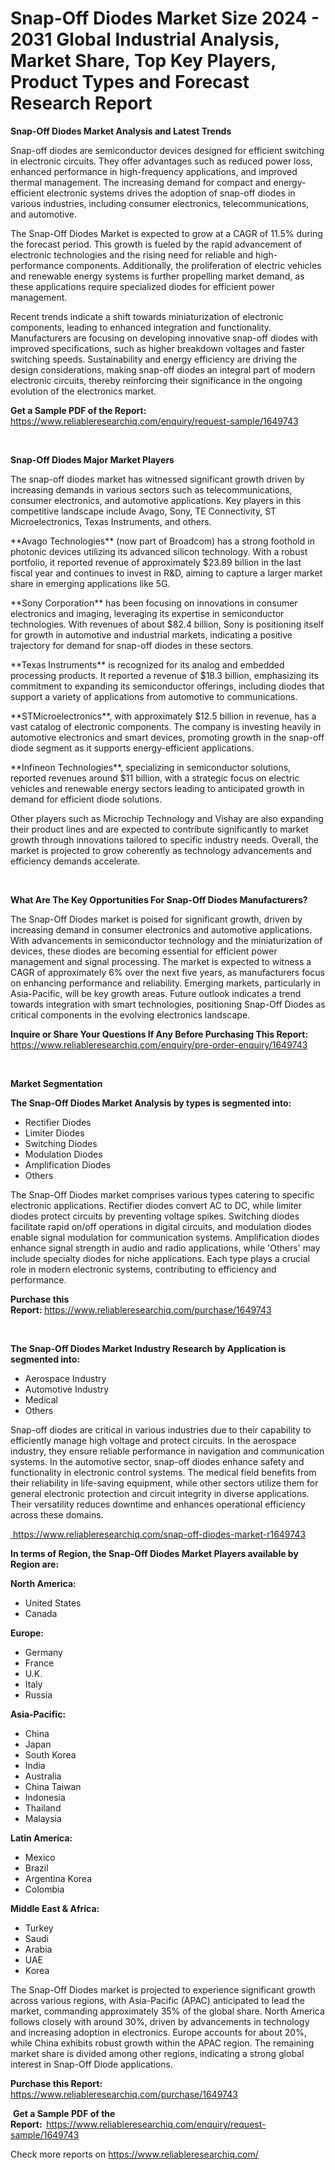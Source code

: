 <p><h1>Snap-Off Diodes Market Size 2024 - 2031 Global Industrial Analysis, Market Share, Top Key Players, Product Types and Forecast Research Report</h1></p><p><strong>Snap-Off Diodes Market Analysis and Latest Trends</strong></p>
<p><p>Snap-off diodes are semiconductor devices designed for efficient switching in electronic circuits. They offer advantages such as reduced power loss, enhanced performance in high-frequency applications, and improved thermal management. The increasing demand for compact and energy-efficient electronic systems drives the adoption of snap-off diodes in various industries, including consumer electronics, telecommunications, and automotive.</p><p>The Snap-Off Diodes Market is expected to grow at a CAGR of 11.5% during the forecast period. This growth is fueled by the rapid advancement of electronic technologies and the rising need for reliable and high-performance components. Additionally, the proliferation of electric vehicles and renewable energy systems is further propelling market demand, as these applications require specialized diodes for efficient power management.</p><p>Recent trends indicate a shift towards miniaturization of electronic components, leading to enhanced integration and functionality. Manufacturers are focusing on developing innovative snap-off diodes with improved specifications, such as higher breakdown voltages and faster switching speeds. Sustainability and energy efficiency are driving the design considerations, making snap-off diodes an integral part of modern electronic circuits, thereby reinforcing their significance in the ongoing evolution of the electronics market.</p></p>
<p><strong>Get a Sample PDF of the Report:&nbsp;</strong> <a href="https://www.reliableresearchiq.com/enquiry/request-sample/1649743?utm_campaign=1144&utm_medium=2&utm_source=Github&utm_content=ia&utm_term=29122024&utm_id=snap-off-diodes">https://www.reliableresearchiq.com/enquiry/request-sample/1649743</a></p>
<p>&nbsp;</p>
<p><strong>Snap-Off Diodes Major Market Players</strong></p>
<p><p>The snap-off diodes market has witnessed significant growth driven by increasing demands in various sectors such as telecommunications, consumer electronics, and automotive applications. Key players in this competitive landscape include Avago, Sony, TE Connectivity, ST Microelectronics, Texas Instruments, and others.</p><p>**Avago Technologies** (now part of Broadcom) has a strong foothold in photonic devices utilizing its advanced silicon technology. With a robust portfolio, it reported revenue of approximately $23.89 billion in the last fiscal year and continues to invest in R&D, aiming to capture a larger market share in emerging applications like 5G.</p><p>**Sony Corporation** has been focusing on innovations in consumer electronics and imaging, leveraging its expertise in semiconductor technologies. With revenues of about $82.4 billion, Sony is positioning itself for growth in automotive and industrial markets, indicating a positive trajectory for demand for snap-off diodes in these sectors.</p><p>**Texas Instruments** is recognized for its analog and embedded processing products. It reported a revenue of $18.3 billion, emphasizing its commitment to expanding its semiconductor offerings, including diodes that support a variety of applications from automotive to communications.</p><p>**STMicroelectronics**, with approximately $12.5 billion in revenue, has a vast catalog of electronic components. The company is investing heavily in automotive electronics and smart devices, promoting growth in the snap-off diode segment as it supports energy-efficient applications.</p><p>**Infineon Technologies**, specializing in semiconductor solutions, reported revenues around $11 billion, with a strategic focus on electric vehicles and renewable energy sectors leading to anticipated growth in demand for efficient diode solutions.</p><p>Other players such as Microchip Technology and Vishay are also expanding their product lines and are expected to contribute significantly to market growth through innovations tailored to specific industry needs. Overall, the market is projected to grow coherently as technology advancements and efficiency demands accelerate.</p></p>
<p>&nbsp;</p>
<p><strong>What Are The Key Opportunities For Snap-Off Diodes Manufacturers?</strong></p>
<p><p>The Snap-Off Diodes market is poised for significant growth, driven by increasing demand in consumer electronics and automotive applications. With advancements in semiconductor technology and the miniaturization of devices, these diodes are becoming essential for efficient power management and signal processing. The market is expected to witness a CAGR of approximately 6% over the next five years, as manufacturers focus on enhancing performance and reliability. Emerging markets, particularly in Asia-Pacific, will be key growth areas. Future outlook indicates a trend towards integration with smart technologies, positioning Snap-Off Diodes as critical components in the evolving electronics landscape.</p></p>
<p><strong>Inquire or Share Your Questions If Any Before Purchasing This Report:</strong> <a href="https://www.reliableresearchiq.com/enquiry/pre-order-enquiry/1649743?utm_campaign=1144&utm_medium=2&utm_source=Github&utm_content=ia&utm_term=29122024&utm_id=snap-off-diodes">https://www.reliableresearchiq.com/enquiry/pre-order-enquiry/1649743</a></p>
<p>&nbsp;</p>
<p><strong>Market Segmentation</strong></p>
<p><strong>The Snap-Off Diodes Market Analysis by types is segmented into:</strong></p>
<p><ul><li>Rectifier Diodes</li><li>Limiter Diodes</li><li>Switching Diodes</li><li>Modulation Diodes</li><li>Amplification Diodes</li><li>Others</li></ul></p>
<p><p>The Snap-Off Diodes market comprises various types catering to specific electronic applications. Rectifier diodes convert AC to DC, while limiter diodes protect circuits by preventing voltage spikes. Switching diodes facilitate rapid on/off operations in digital circuits, and modulation diodes enable signal modulation for communication systems. Amplification diodes enhance signal strength in audio and radio applications, while 'Others' may include specialty diodes for niche applications. Each type plays a crucial role in modern electronic systems, contributing to efficiency and performance.</p></p>
<p><strong>Purchase this Report:&nbsp;</strong><a href="https://www.reliableresearchiq.com/purchase/1649743?utm_campaign=1144&utm_medium=2&utm_source=Github&utm_content=ia&utm_term=29122024&utm_id=snap-off-diodes">https://www.reliableresearchiq.com/purchase/1649743</a></p>
<p>&nbsp;</p>
<p><strong>The Snap-Off Diodes Market Industry Research by Application is segmented into:</strong></p>
<p><ul><li>Aerospace Industry</li><li>Automotive Industry</li><li>Medical</li><li>Others</li></ul></p>
<p><p>Snap-off diodes are critical in various industries due to their capability to efficiently manage high voltage and protect circuits. In the aerospace industry, they ensure reliable performance in navigation and communication systems. In the automotive sector, snap-off diodes enhance safety and functionality in electronic control systems. The medical field benefits from their reliability in life-saving equipment, while other sectors utilize them for general electronic protection and circuit integrity in diverse applications. Their versatility reduces downtime and enhances operational efficiency across these domains.</p></p>
<p><a href="https://www.reliableresearchiq.com/snap-off-diodes-market-r1649743?utm_campaign=1144&utm_medium=2&utm_source=Github&utm_content=ia&utm_term=29122024&utm_id=snap-off-diodes">&nbsp;https://www.reliableresearchiq.com/snap-off-diodes-market-r1649743</a></p>
<p><strong>In terms of Region, the Snap-Off Diodes Market Players available by Region are:</strong></p>
<p>
    <p> <strong> North America: </strong>
        <ul>
            <li>United States</li>
            <li>Canada</li>
        </ul>
        </p> 
    <p> <strong> Europe: </strong>
        <ul>
            <li>Germany</li>
            <li>France</li>
            <li>U.K.</li>
            <li>Italy</li>
            <li>Russia</li>
        </ul>
        </p> 
    <p> <strong> Asia-Pacific: </strong>
        <ul>
            <li>China</li>
            <li>Japan</li>
            <li>South Korea</li>
            <li>India</li>
            <li>Australia</li>
            <li>China Taiwan</li>
            <li>Indonesia</li>
            <li>Thailand</li>
            <li>Malaysia</li>
        </ul>
        </p> 
    <p> <strong> Latin America: </strong>
        <ul>
            <li>Mexico</li>
            <li>Brazil</li>
            <li>Argentina Korea</li>
            <li>Colombia</li>
        </ul>
        </p> 
    <p> <strong> Middle East & Africa: </strong>
        <ul>
            <li>Turkey</li>
            <li>Saudi</li>
            <li>Arabia</li>
            <li>UAE</li>
            <li>Korea</li>
        </ul>
    </p>
    </p>
<p><p>The Snap-Off Diodes market is projected to experience significant growth across various regions, with Asia-Pacific (APAC) anticipated to lead the market, commanding approximately 35% of the global share. North America follows closely with around 30%, driven by advancements in technology and increasing adoption in electronics. Europe accounts for about 20%, while China exhibits robust growth within the APAC region. The remaining market share is divided among other regions, indicating a strong global interest in Snap-Off Diode applications.</p></p>
<p><strong>Purchase this Report: </strong><a href="https://www.reliableresearchiq.com/purchase/1649743?utm_campaign=1144&utm_medium=2&utm_source=Github&utm_content=ia&utm_term=29122024&utm_id=snap-off-diodes">https://www.reliableresearchiq.com/purchase/1649743</a></p>
<p>&nbsp;<strong>Get a Sample PDF of the Report:&nbsp;&nbsp;</strong><a href="https://www.reliableresearchiq.com/enquiry/request-sample/1649743?utm_campaign=1144&utm_medium=2&utm_source=Github&utm_content=ia&utm_term=29122024&utm_id=snap-off-diodes">https://www.reliableresearchiq.com/enquiry/request-sample/1649743</a></p>
<p><strong></strong></p>
<p>Check more reports on <a href="https://www.reliableresearchiq.com/?utm_campaign=1144&utm_medium=2&utm_source=Github&utm_content=ia&utm_term=29122024&utm_id=snap-off-diodes">https://www.reliableresearchiq.com/</a></p>